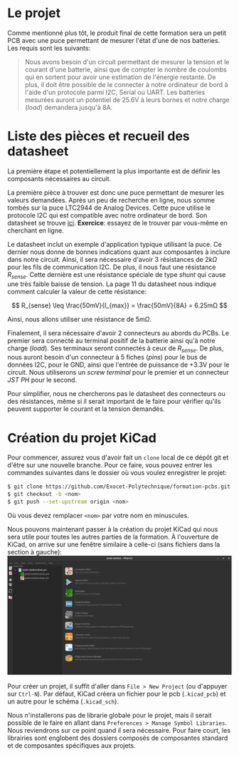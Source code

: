 # Le projet
Comme mentionné plus tôt, le produit final de cette formation sera un petit PCB avec une puce
permettant de mesurer l'état d'une de nos batteries. Les requis sont les suivants:
> Nous avons besoin d'un circuit permettant de mesurer la tension et le courant d'une batterie,
> ainsi que de compter le nombre de coulombs qui en sortent pour avoir une estimation de l'énergie
> restante. De plus, il doit être possible de le connecter à notre ordinateur de bord à l'aide d'un
> protocole parmi I2C, Serial ou UART. Les batteries mesurées auront un potentiel de 25.6V à leurs
> bornes et notre charge (*load*) demandera jusqu'à 8A.

# Liste des pièces et recueil des datasheet
La première étape et potentiellement la plus importante est de définir les composants nécessaires
au circuit.

La première pièce à trouver est donc une puce permettant de mesurer les valeurs demandées. Après un
peu de recherche en ligne, nous somme tombés sur la puce LTC2944 de Analog Devices. Cette puce
utilise le protocole I2C qui est compatible avec notre ordinateur de bord. Son datasheet se trouve
[ici](https://polymtlca0.sharepoint.com/:b:/r/sites/Exocet/Shared%20Documents/General/EMBARQU%C3%89%20+%20%C3%89LECTRIQUE/DATASHEETS/PCB%20Components/Battery%20Gauge%20-%20LTC2944/2944fa.pdf?csf=1&web=1&e=CUk02e).
**Exercice**: essayez de le trouver par vous-même en cherchant en ligne.

Le datasheet inclut un exemple d'application typique utilisant la puce. Ce dernier nous donne de
bonnes indications quant aux composantes à inclure dans notre circuit. Ainsi, il sera nécessaire
d'avoir 3 résistances de $2kΩ$ pour les fils de communication I2C. De plus, il nous faut une
résistance $R_{sense}$. Cette dernière est une résistance spéciale de type *shunt* qui cause une
très faible baisse de tension. La page 11 du datasheet nous indique comment calculer la valeur de
cette résistance:

$$
R_{sense} \leq \frac{50mV}{I_{max}} = \frac{50mV}{8A} = 6.25mΩ
$$

Ainsi, nous allons utiliser une résistance de $5mΩ$.

Finalement, il sera nécessaire d'avoir 2 connecteurs au abords du PCBs. Le premier sera connecté au
terminal positif de la batterie ainsi qu'à notre charge (*load*). Ses terminaux seront connectés à
ceux de $R_{sense}$. De plus, nous auront besoin d'un connecteur à 5 fiches (*pins*) pour le bus de
données I2C, pour le GND, ainsi que l'entrée de puissance de +3.3V pour le circuit. Nous utiliserons
un *screw terminal* pour le premier et un connecteur *JST PH* pour le second.

Pour simplifier, nous ne chercherons pas le datasheet des connecteurs ou des résistances, même si il
serait important de le faire pour vérifier qu'ils peuvent supporter le courant et la tension
demandés.

# Création du projet KiCad
Pour commencer, assurez vous d'avoir fait un `clone` local de ce dépôt git et d'être sur une
nouvelle branche. Pour ce faire, vous pouvez entrer les commandes suivantes dans le dossier où vous
voulez enregistrer le projet:
```bash
$ git clone https://github.com/Exocet-Polytechnique/formation-pcbs.git
$ git checkout -b <nom>
$ git push --set-upstream origin <nom>
```
Où vous devez remplacer `<nom>` par votre nom en minuscules.

Nous pouvons maintenant passer à la création du projet KiCad qui nous sera utile pour toutes les
autres parties de la formation. À l'ouverture de KiCad, on arrive sur une fenêtre similaire à
celle-ci (sans fichiers dans la section à gauche):
![Ouverture KiCad](img/kicad_project_manager.jpg)

Pour créer un projet, il suffit d'aller dans `File > New Project` (ou d'appuyer sur `Ctrl-N`). Par
défaut, KiCad créera un fichier pour le pcb (`.kicad_pcb`) et un autre pour le schéma
(`.kicad_sch`).

Nous n'installerons pas de librarie globale pour le projet, mais il serait possible de le faire en
allant dans `Preferences > Manage Symbol Libraries`. Nous reviendrons sur ce point quand il sera
nécessaire. Pour faire court, les librairies sont englobent des dossiers composés de composantes standard 
et de composantes spécifiques aux projets. 

